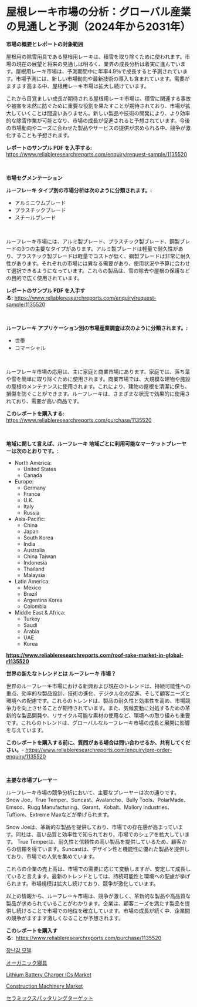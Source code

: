 <p><h1>屋根レーキ市場の分析：グローバル産業の見通しと予測（2024年から2031年）</h1></p><p><strong>市場の概要とレポートの対象範囲</strong></p>
<p><p>屋根用の除雪用具である屋根用レーキは、積雪を取り除くために使われます。市場の現在の展望と将来の見通しは明るく、業界の成長分析は着実に進んでいます。屋根用レーキ市場は、予測期間中に年率4.9％で成長すると予測されています。市場予測には、新しい市場動向や最新技術の導入も含まれています。需要がますます高まる中、屋根用レーキ市場は拡大し続けています。</p><p>これから目覚ましい成長が期待される屋根用レーキ市場は、積雪に関連する事故や被害を未然に防ぐために重要な役割を果たすことが期待されており、市場が拡大していくことは間違いありません。新しい製品や技術の開発により、より効率的な除雪作業が可能となり、市場の成長が促進されると予想されています。今後の市場動向やニーズに合わせた製品やサービスの提供が求められる中、競争が激化することも予想されます。</p></p>
<p><strong>レポートのサンプル PDF を入手する:</strong> <a href="https://www.reliableresearchreports.com/enquiry/request-sample/1135520">https://www.reliableresearchreports.com/enquiry/request-sample/1135520</a></p>
<p>&nbsp;</p>
<p><strong>市場セグメンテーション</strong></p>
<p><strong>ルーフレーキ タイプ別の市場分析は次のように分類されます。:</strong></p>
<p><ul><li>アルミニウムブレード</li><li>プラスチックブレード</li><li>スチールブレード</li></ul></p>
<p>&nbsp;</p>
<p><p>ルーフレーキ市場には、アルミ製ブレード、プラスチック製ブレード、鋼製ブレードの3つの主要なタイプがあります。アルミ製ブレードは軽量で耐久性があり、プラスチック製ブレードは軽量でコストが低く、鋼製ブレードは非常に耐久性があります。それぞれの市場には異なる需要があり、使用状況や予算に合わせて選択できるようになっています。これらの製品は、雪の除去や屋根の保護などの目的で広く使用されています。</p></p>
<p><strong>レポートのサンプル PDF を入手する:</strong>&nbsp;<a href="https://www.reliableresearchreports.com/enquiry/request-sample/1135520">https://www.reliableresearchreports.com/enquiry/request-sample/1135520</a></p>
<p>&nbsp;</p>
<p><strong> ルーフレーキ アプリケーション別の市場産業調査は次のように分類されます。:</strong></p>
<p><ul><li>世帯</li><li>コマーシャル</li></ul></p>
<p>&nbsp;</p>
<p><p>ルーフレーキ市場の応用は、主に家庭と商業市場にあります。家庭では、落ち葉や雪を簡単に取り除くために使用されます。商業市場では、大規模な建物や施設の屋根のメンテナンスに使用されます。これにより、建物の屋根を清潔に保ち、損傷を防ぐことができます。ルーフレーキは、さまざまな状況で効果的に使用されており、需要が高い商品です。</p></p>
<p><strong>このレポートを購入する:</strong>&nbsp; <a href="https://www.reliableresearchreports.com/purchase/1135520">https://www.reliableresearchreports.com/purchase/1135520</a></p>
<p>&nbsp;</p>
<p><strong>地域に関して言えば、ルーフレーキ 地域ごとに利用可能なマーケットプレーヤーは次のとおりです。:</strong></p>
<p><ul>
    <li>
        North America:
        <ul>
            <li>United States</li>
            <li>Canada</li>
        </ul>
    </li>
    <li>
        Europe:
        <ul>
            <li>Germany</li>
            <li>France</li>
            <li>U.K.</li>
            <li>Italy</li>
            <li>Russia</li>
        </ul>
    </li>
    <li>
        Asia-Pacific:
        <ul>
            <li>China</li>
            <li>Japan</li>
            <li>South Korea</li>
            <li>India</li>
            <li>Australia</li>
            <li>China Taiwan</li>
            <li>Indonesia</li>
            <li>Thailand</li>
            <li>Malaysia</li>
        </ul>
    </li>
    <li>
        Latin America:
        <ul>
            <li>Mexico</li>
            <li>Brazil</li>
            <li>Argentina Korea</li>
            <li>Colombia</li>
        </ul>
    </li>
    <li>
        Middle East & Africa:
        <ul>
            <li>Turkey</li>
            <li>Saudi</li>
            <li>Arabia</li>
            <li>UAE</li>
            <li>Korea</li>
        </ul>
    </li>
    </ul></p>
<p><strong><a href="https://www.reliableresearchreports.com/roof-rake-market-in-global-r1135520">https://www.reliableresearchreports.com/roof-rake-market-in-global-r1135520</a></strong>&nbsp;</p>
<p><strong>世界の新たなトレンドとは ルーフレーキ 市場？</strong></p>
<p><p>世界のルーフレーキ市場における新興および現在のトレンドは、持続可能性への重点、効率的な製品設計、技術の進化、デジタル化の促進、そして顧客ニーズと環境への配慮です。これらのトレンドは、製品の耐久性と効率性を高め、市場競争力を向上させることが期待されています。また、気候変動に対処するための革新的な製品開発や、リサイクル可能な素材の使用など、環境への取り組みも重要です。これらのトレンドは、グローバルなルーフレーキ市場の成長と展開に影響を与えています。</p></p>
<p><strong>このレポートを購入する前に、質問がある場合は問い合わせるか、共有してください。</strong>- <a href="https://www.reliableresearchreports.com/enquiry/pre-order-enquiry/1135520">https://www.reliableresearchreports.com/enquiry/pre-order-enquiry/1135520</a></p>
<p>&nbsp;</p>
<p><strong>主要な市場プレーヤー</strong></p>
<p><p>ルーフレーキ市場の競争分析において、主要なプレーヤーは次の通りです。Snow Joe、True Temper、Suncast、Avalanche、Bully Tools、PolarMade、Emsco、Rugg Manufacturing、Garant、Kobalt、Mallory Industries、Tuffiom、Extreme Maxなどが挙げられます。</p><p>Snow Joeは、革新的な製品を提供しており、市場での存在感が高まっています。同社は、高い品質と効率性で知られており、市場でのシェアを拡大しています。 True Temperは、耐久性と信頼性の高い製品を提供しているため、顧客からの信頼を得ています。Suncastは、デザイン性と機能性に優れた製品を提供しており、市場での人気を集めています。</p><p>これらの企業の売上高は、市場での需要に応じて変動しますが、安定して成長していると言えます。最新のトレンドとしては、持続可能性と環境への配慮が挙げられます。市場規模は拡大し続けており、競争が激化しています。</p><p>以上の情報から、ルーフレーキ市場は、競争が激しく、革新的な製品や高品質な製品が求められていることがわかります。企業は、顧客ニーズを満たす製品を提供し続けることで市場での地位を確立しています。市場の成長が続く中、企業間の競争がますます激しくなることが予想されます。</p></p>
<p><strong>このレポートを購入する:</strong>&nbsp;&nbsp;<a href="https://www.reliableresearchreports.com/purchase/1135520">https://www.reliableresearchreports.com/purchase/1135520</a></p>
<p><p><a href="https://github.com/fernandotryO5lson96765/Market-Research-Report-List-1/blob/main/423554224585.md">장난감 모델</a></p><p><a href="https://github.com/ReyesKohler20231/Market-Research-Report-List-1/blob/main/190029126498.md">オーガニック寝具</a></p><p><a href="https://github.com/Glendatilghmankmgz0rbhwpy/Market-Research-Report-List-2/blob/main/lithium-battery-charger-ics-market.md">Lithium Battery Charger ICs Market</a></p><p><a href="https://github.com/dx0328/Market-Research-Report-List-2/blob/main/construction-machinery-market.md">Construction Machinery Market</a></p><p><a href="https://github.com/adcxff01450218/Market-Research-Report-List-1/blob/main/778533026497.md">セラミックスパッタリングターゲット</a></p></p>